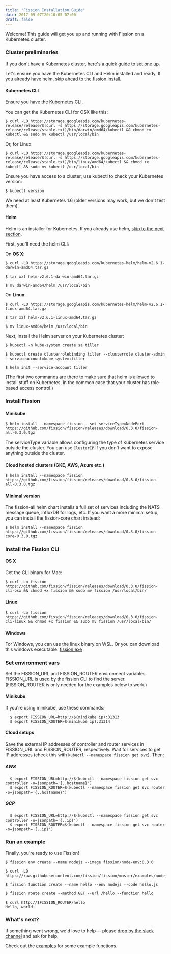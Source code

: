 ```yaml
---
title: "Fission Installation Guide"
date: 2017-09-07T20:10:05-07:00
draft: false
---
```


Welcome! This guide will get you up and running with Fission on a
Kubernetes cluster.

### Cluster preliminaries

If you don't have a Kubernetes cluster, [here's a quick guide to set
one up](../kubernetessetup).

Let's ensure you have the Kubernetes CLI and Helm installed and
ready. If you already have helm, [skip ahead to the fission install](#install-fission).

#### Kubernetes CLI

Ensure you have the Kubernetes CLI.

You can get the Kubernetes CLI for OSX like this:
```
$ curl -LO https://storage.googleapis.com/kubernetes-release/release/$(curl -s https://storage.googleapis.com/kubernetes-release/release/stable.txt)/bin/darwin/amd64/kubectl && chmod +x kubectl && sudo mv kubectl /usr/local/bin
```

Or, for Linux:
```
$ curl -LO https://storage.googleapis.com/kubernetes-release/release/$(curl -s https://storage.googleapis.com/kubernetes-release/release/stable.txt)/bin/linux/amd64/kubectl && chmod +x kubectl && sudo mv kubectl /usr/local/bin
```

Ensure you have access to a cluster; use kubectl to check your
Kubernetes version:

```
$ kubectl version
```

We need at least Kubernetes 1.6 (older versions may work, but we don't
test them).

#### Helm

Helm is an installer for Kubernetes.  If you already use helm, [skip to
the next section](#install-fission).

First, you'll need the helm CLI:

On __OS X__:
```
$ curl -LO https://storage.googleapis.com/kubernetes-helm/helm-v2.6.1-darwin-amd64.tar.gz

$ tar xzf helm-v2.6.1-darwin-amd64.tar.gz

$ mv darwin-amd64/helm /usr/local/bin
```

On __Linux__:
```
$ curl -LO https://storage.googleapis.com/kubernetes-helm/helm-v2.6.1-linux-amd64.tar.gz

$ tar xzf helm-v2.6.1-linux-amd64.tar.gz

$ mv linux-amd64/helm /usr/local/bin
```

Next, install the Helm server on your Kubernetes cluster:

```
$ kubectl -n kube-system create sa tiller

$ kubectl create clusterrolebinding tiller --clusterrole cluster-admin --serviceaccount=kube-system:tiller

$ helm init --service-account tiller
```

(The first two commands are there to make sure that helm is allowed to
install stuff on Kubernetes, in the common case that your cluster has
role-based access control.)


### Install Fission

#### Minikube

```
$ helm install --namespace fission --set serviceType=NodePort https://github.com/fission/fission/releases/download/0.3.0/fission-all-0.3.0.tgz
```

The serviceType variable allows configuring the type of Kubernetes
service outside the cluster.  You can use `ClusterIP` if you don't
want to expose anything outside the cluster.

#### Cloud hosted clusters (GKE, AWS, Azure etc.)

```
$ helm install --namespace fission https://github.com/fission/fission/releases/download/0.3.0/fission-all-0.3.0.tgz
```

#### Minimal version

The fission-all helm chart installs a full set of services including
the NATS message queue, influxDB for logs, etc. If you want a more
minimal setup, you can install the fission-core chart instead:

```
$ helm install --namespace fission https://github.com/fission/fission/releases/download/0.3.0/fission-core-0.3.0.tgz
```

### Install the Fission CLI

#### OS X

Get the CLI binary for Mac:

```
$ curl -Lo fission https://github.com/fission/fission/releases/download/0.3.0/fission-cli-osx && chmod +x fission && sudo mv fission /usr/local/bin/
```

#### Linux

```
$ curl -Lo fission https://github.com/fission/fission/releases/download/0.3.0/fission-cli-linux && chmod +x fission && sudo mv fission /usr/local/bin/
```

#### Windows

For Windows, you can use the linux binary on WSL. Or you can download
this windows executable: [fission.exe](https://github.com/fission/fission/releases/download/0.3.0/fission-cli-windows.exe)

### Set environment vars

Set the FISSION_URL and FISSION_ROUTER environment variables.
FISSION_URL is used by the fission CLI to find the server.
(FISSION_ROUTER is only needed for the examples below to work.)

#### Minikube

If you're using minikube, use these commands:

```
  $ export FISSION_URL=http://$(minikube ip):31313
  $ export FISSION_ROUTER=$(minikube ip):31314
```
#### Cloud setups

Save the external IP addresses of controller and router services in
FISSION_URL and FISSION_ROUTER, respectively.  Wait for services to
get IP addresses (check this with ```kubectl --namespace fission get
svc```).  Then:

##### AWS
```
  $ export FISSION_URL=http://$(kubectl --namespace fission get svc controller -o=jsonpath='{..hostname}')
  $ export FISSION_ROUTER=$(kubectl --namespace fission get svc router -o=jsonpath='{..hostname}')
```

##### GCP
```
  $ export FISSION_URL=http://$(kubectl --namespace fission get svc controller -o=jsonpath='{..ip}')
  $ export FISSION_ROUTER=$(kubectl --namespace fission get svc router -o=jsonpath='{..ip}')
```

### Run an example

Finally, you're ready to use Fission!

```
$ fission env create --name nodejs --image fission/node-env:0.3.0

$ curl -LO https://raw.githubusercontent.com/fission/fission/master/examples/nodejs/hello.js

$ fission function create --name hello --env nodejs --code hello.js

$ fission route create --method GET --url /hello --function hello

$ curl http://$FISSION_ROUTER/hello
Hello, world!
```

### What's next?

If something went wrong, we'd love to help -- please [drop by the
slack channel](http://slack.fission.io) and ask for help.

Check out the
[examples](https://github.com/fission/fission/tree/master/examples)
for some example functions.

